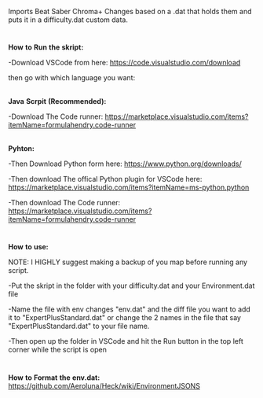 
Imports Beat Saber Chroma+ Changes based on a .dat that holds them and puts it in a difficulty.dat custom data.

 #

**How** **to** **Run** **the** **skript:**     

-Download VSCode from here: https://code.visualstudio.com/download    

then go with which language you want:   
     &nbsp;<br>

**Java** **Scrpit** **(Recommended):**

-Download The Code runner: https://marketplace.visualstudio.com/items?itemName=formulahendry.code-runner     
     &nbsp;<br>

**Pyhton:**    

-Then Download Python form here: https://www.python.org/downloads/  

-Then download The offical Python plugin for VSCode here: https://marketplace.visualstudio.com/items?itemName=ms-python.python     

-Then download The Code runner: https://marketplace.visualstudio.com/items?itemName=formulahendry.code-runner   
     

# 

**How** **to** **use:**     


NOTE: I HIGHLY suggest making a backup of you map before running any script.  

-Put the skript in the folder with your difficulty.dat and your Environment.dat file  

-Name the file with env changes "env.dat" and the diff file you want to add it to "ExpertPlusStandard.dat" or change the 2 names in the file that say "ExpertPlusStandard.dat" to your file name.  

-Then open up the folder in VSCode and hit the Run button in the top left corner while the script is open 

# 

**How** **to** **Format** **the** **env.dat:**     
https://github.com/Aeroluna/Heck/wiki/EnvironmentJSONS
